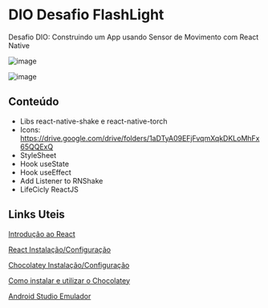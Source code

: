 # DIO Desafio FlashLight

Desafio DIO: Construindo um App usando Sensor de Movimento com React Native

![image](https://user-images.githubusercontent.com/71738582/175848952-e401f412-2c1b-4376-adc4-dffde0be74d7.png)

![image](https://user-images.githubusercontent.com/71738582/175848865-45946cbd-9798-43a6-a6f3-d086ba47a0ff.png)

## Conteúdo

- Libs react-native-shake e react-native-torch
- Icons: https://drive.google.com/drive/folders/1aDTyA09EFjFvqmXqkDKLoMhFx65QQExQ
- StyleSheet
- Hook useState
- Hook useEffect
- Add Listener to RNShake
- LifeCicly ReactJS

## Links Uteis

[Introdução ao React](https://reactnative.dev/docs/getting-started)

[React Instalação/Configuração](https://reactnative.dev/docs/environment-setup)

[Chocolatey Instalação/Configuração](https://docs.chocolatey.org/en-us/choco/setup#non-administrative-install)

[Como instalar e utilizar o Chocolatey](https://www.youtube.com/watch?v=1T5sjwAk65g)

[Android Studio Emulador](https://docs.expo.dev/workflow/android-studio-emulator/)
